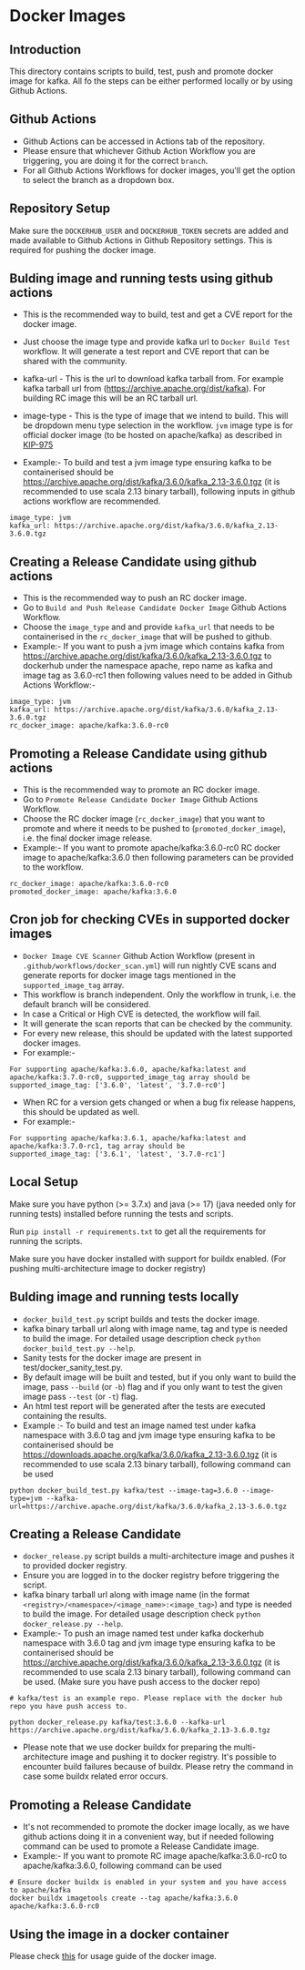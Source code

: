 Docker Images
=============

Introduction
------------

This directory contains scripts to build, test, push and promote docker image for kafka.
All fo the steps can be either performed locally or by using Github Actions.

Github Actions
--------------

- Github Actions can be accessed in Actions tab of the repository.
- Please ensure that whichever Github Action Workflow you are triggering, you are doing it for the correct `branch`.
- For all Github Actions Workflows for docker images, you'll get the option to select the branch as a dropdown box.

Repository Setup
----------------

Make sure the `DOCKERHUB_USER` and `DOCKERHUB_TOKEN` secrets are added and made available to Github Actions in Github Repository settings. This is required for pushing the docker image.

Bulding image and running tests using github actions
----------------------------------------------------

- This is the recommended way to build, test and get a CVE report for the docker image.
- Just choose the image type and provide kafka url to `Docker Build Test` workflow. It will generate a test report and CVE report that can be shared with the community.

- kafka-url - This is the url to download kafka tarball from. For example kafka tarball url from (https://archive.apache.org/dist/kafka). For building RC image this will be an RC tarball url.

- image-type - This is the type of image that we intend to build. This will be dropdown menu type selection in the workflow. `jvm` image type is for official docker image (to be hosted on apache/kafka) as described in [KIP-975](https://cwiki.apache.org/confluence/display/KAFKA/KIP-975%3A+Docker+Image+for+Apache+Kafka)

- Example:-
To build and test a jvm image type ensuring kafka to be containerised should be https://archive.apache.org/dist/kafka/3.6.0/kafka_2.13-3.6.0.tgz (it is recommended to use scala 2.13 binary tarball), following inputs in github actions workflow are recommended.
```
image_type: jvm
kafka_url: https://archive.apache.org/dist/kafka/3.6.0/kafka_2.13-3.6.0.tgz
```

Creating a Release Candidate using github actions
-------------------------------------------------

- This is the recommended way to push an RC docker image.
- Go to `Build and Push Release Candidate Docker Image` Github Actions Workflow.
- Choose the `image_type` and and provide `kafka_url` that needs to be containerised in the `rc_docker_image` that will be pushed to github.
- Example:-
If you want to push a jvm image which contains kafka from https://archive.apache.org/dist/kafka/3.6.0/kafka_2.13-3.6.0.tgz to dockerhub under the namespace apache, repo name as kafka and image tag as 3.6.0-rc1 then following values need to be added in Github Actions Workflow:-
```
image_type: jvm
kafka_url: https://archive.apache.org/dist/kafka/3.6.0/kafka_2.13-3.6.0.tgz
rc_docker_image: apache/kafka:3.6.0-rc0
```

Promoting a Release Candidate using github actions
--------------------------------------------------

- This is the recommended way to promote an RC docker image.
- Go to `Promote Release Candidate Docker Image` Github Actions Workflow.
- Choose the RC docker image (`rc_docker_image`) that you want to promote and where it needs to be pushed to (`promoted_docker_image`), i.e. the final docker image release.
- Example:-
If you want to promote apache/kafka:3.6.0-rc0 RC docker image to apache/kafka:3.6.0 then following parameters can be provided to the workflow.
```
rc_docker_image: apache/kafka:3.6.0-rc0
promoted_docker_image: apache/kafka:3.6.0
```

Cron job for checking CVEs in supported docker images
-----------------------------------------------------

- `Docker Image CVE Scanner` Github Action Workflow (present in `.github/workflows/docker_scan.yml`) will run nightly CVE scans and generate reports for docker image tags mentioned in the `supported_image_tag` array.
- This workflow is branch independent. Only the workflow in trunk, i.e. the default branch will be considered.
- In case a Critical or High CVE is detected, the workflow will fail.
- It will generate the scan reports that can be checked by the community.
- For every new release, this should be updated with the latest supported docker images.
- For example:-
```
For supporting apache/kafka:3.6.0, apache/kafka:latest and apache/kafka:3.7.0-rc0, supported_image_tag array should be
supported_image_tag: ['3.6.0', 'latest', '3.7.0-rc0']
```
- When RC for a version gets changed or when a bug fix release happens, this should be updated as well.
- For example:-
```
For supporting apache/kafka:3.6.1, apache/kafka:latest and apache/kafka:3.7.0-rc1, tag array should be
supported_image_tag: ['3.6.1', 'latest', '3.7.0-rc1']
```

Local Setup
-----------

Make sure you have python (>= 3.7.x) and java (>= 17) (java needed only for running tests) installed before running the tests and scripts.

Run `pip install -r requirements.txt` to get all the requirements for running the scripts.

Make sure you have docker installed with support for buildx enabled. (For pushing multi-architecture image to docker registry)

Bulding image and running tests locally
---------------------------------------

- `docker_build_test.py` script builds and tests the docker image.
- kafka binary tarball url along with image name, tag and type is needed to build the image. For detailed usage description check `python docker_build_test.py --help`.
- Sanity tests for the docker image are present in test/docker_sanity_test.py.
- By default image will be built and tested, but if you only want to build the image, pass `--build` (or `-b`) flag and if you only want to test the given image pass `--test` (or `-t`) flag.
- An html test report will be generated after the tests are executed containing the results.
- Example :- To build and test an image named test under kafka namespace with 3.6.0 tag and jvm image type ensuring kafka to be containerised should be https://downloads.apache.org/kafka/3.6.0/kafka_2.13-3.6.0.tgz (it is recommended to use scala 2.13 binary tarball), following command can be used
```
python docker_build_test.py kafka/test --image-tag=3.6.0 --image-type=jvm --kafka-url=https://archive.apache.org/dist/kafka/3.6.0/kafka_2.13-3.6.0.tgz
```

Creating a Release Candidate
----------------------------

- `docker_release.py` script builds a multi-architecture image and pushes it to provided docker registry.
- Ensure you are logged in to the docker registry before triggering the script.
- kafka binary tarball url along with image name (in the format `<registry>/<namespace>/<image_name>:<image_tag>`) and type is needed to build the image. For detailed usage description check `python docker_release.py --help`.
- Example:- To push an image named test under kafka dockerhub namespace with 3.6.0 tag and jvm image type ensuring kafka to be containerised should be https://archive.apache.org/dist/kafka/3.6.0/kafka_2.13-3.6.0.tgz (it is recommended to use scala 2.13 binary tarball), following command can be used. (Make sure you have push access to the docker repo)
```
# kafka/test is an example repo. Please replace with the docker hub repo you have push access to.

python docker_release.py kafka/test:3.6.0 --kafka-url https://archive.apache.org/dist/kafka/3.6.0/kafka_2.13-3.6.0.tgz
```

- Please note that we use docker buildx for preparing the multi-architecture image and pushing it to docker registry. It's possible to encounter build failures because of buildx. Please retry the command in case some buildx related error occurs.

Promoting a Release Candidate
-----------------------------

- It's not recommended to promote the docker image locally, as we have github actions doing it in a convenient way, but if needed following command can be used to promote a Release Candidate image.
- Example:- If you want to promote RC image apache/kafka:3.6.0-rc0 to apache/kafka:3.6.0, following command can be used

```
# Ensure docker buildx is enabled in your system and you have access to apache/kafka
docker buildx imagetools create --tag apache/kafka:3.6.0 apache/kafka:3.6.0-rc0
```

Using the image in a docker container
-------------------------------------

Please check [this](./examples/README.md) for usage guide of the docker image.
